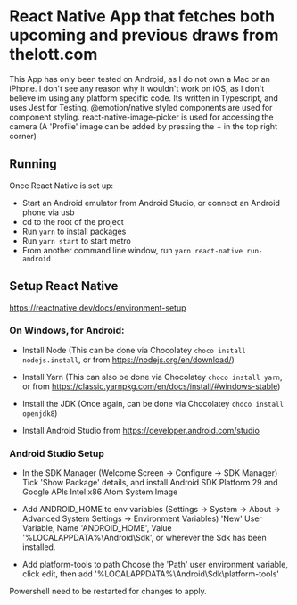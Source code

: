 # React Native App that fetches both upcoming and previous draws from thelott.com

This App has only been tested on Android, as I do not own a Mac or an iPhone.
I don't see any reason why it wouldn't work on iOS, as I don't believe im using any platform specific code.
Its written in Typescript, and uses Jest for Testing.
@emotion/native styled components are used for component styling.
react-native-image-picker is used for accessing the camera (A 'Profile' image can be added by pressing the + in the top right corner)

## Running
Once React Native is set up:
* Start an Android emulator from Android Studio, or connect an Android phone via usb
* cd to the root of the project
* Run `yarn` to install packages
* Run `yarn start` to start metro
* From another command line window, run `yarn react-native run-android`

## Setup React Native
https://reactnative.dev/docs/environment-setup

### On Windows, for Android:

* Install Node
(This can be done via Chocolatey `choco install nodejs.install`, or from https://nodejs.org/en/download/)

* Install Yarn
(This can also be done via Chocolatey `choco install yarn`, or from https://classic.yarnpkg.com/en/docs/install/#windows-stable)

* Install the JDK
(Once again, can be done via Chocolatey `choco install openjdk8`)

* Install Android Studio from https://developer.android.com/studio

### Android Studio Setup

* In the SDK Manager (Welcome Screen -> Configure -> SDK Manager)
Tick 'Show Package' details, and install Android SDK Platform 29 and Google APIs Intel x86 Atom System Image

* Add ANDROID_HOME to env variables
(Settings -> System -> About -> Advanced System Settings -> Environment Variables)
'New' User Variable, Name 'ANDROID_HOME', Value '%LOCALAPPDATA%\Android\Sdk', or wherever the Sdk has been installed.

* Add platform-tools to path
Choose the 'Path' user environment variable, click edit, then add '%LOCALAPPDATA%\Android\Sdk\platform-tools'

Powershell need to be restarted for changes to apply.

